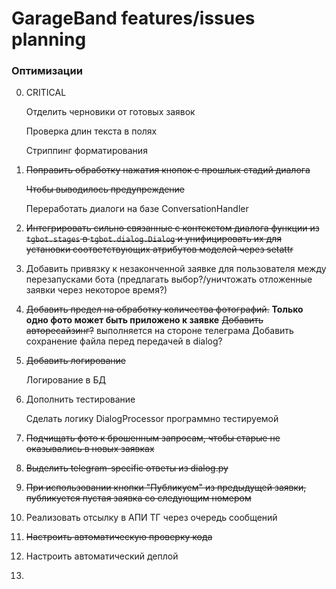 # GarageBand features/issues planning

### Оптимизации

0. CRITICAL

    Отделить черновики от готовых заявок

    Проверка длин текста в полях

    Стриппинг форматирования

1. ~~Поправить обработку нажатия кнопок с прошлых стадий диалога~~
    
    ~~Чтобы выводилось предупреждение~~
    
    Переработать диалоги на базе ConversationHandler

2. ~~Интегрировать сильно связанные с контекстом диалога функции из `tgbot.stages` в `tgbot.dialog.Dialog`
    и унифицировать их для установки соответствующих атрибутов моделей через setattr~~
   
3. Добавить привязку к незаконченной заявке для пользователя между перезапусками бота
    (предлагать выбор?/уничтожать отложенные заявки через некоторое время?)
   
4. ~~Добавить предел на обработку количества фотографий.~~
    **Только одно фото может быть приложено к заявке**
    ~~Добавить авторесайзинг?~~ выполняется на стороне телеграма
    Добавить сохранение файла перед передачей в dialog?

5. ~~Добавить логирование~~

    Логирование в БД

6. Дополнить тестирование

    Сделать логику DialogProcessor программно тестируемой

7. ~~Подчищать фото к брошенным запросам, чтобы старые не оказывались в новых заявках~~

8. ~~Выделить telegram-specific ответы из dialog.py~~

9. ~~При использовании кнопки "Публикуем" из предыдущей заявки, публикуется пустая заявка
    со следующим номером~~

10. Реализовать отсылку в АПИ ТГ через очередь сообщений

11. ~~Настроить автоматическую проверку кода~~

12. Настроить автоматический деплой

13. 